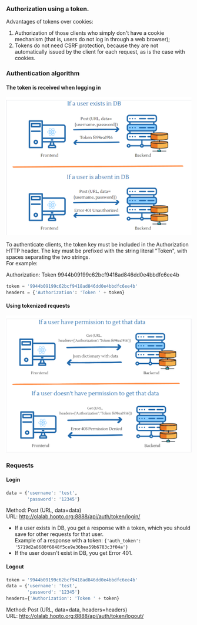### Authorization using a token.
Advantages of tokens over cookies:
1.  Authorization of those clients who simply don't have a cookie mechanism (that is, users do not log in through a web browser);
2.  Tokens do not need CSRF protection, because they are not automatically issued by the client for each request, as is the case with cookies.

### Authentication algorithm
#### The token is received when logging in
![img_1.png](img/img_1.png)

To authenticate clients, the token key must be included in the Authorization HTTP header. The key must be prefixed with the string literal "Token", with spaces separating the two strings.  
For example:

Authorization: Token 9944b09199c62bcf9418ad846dd0e4bbdfc6ee4b

```python
token = '9944b09199c62bcf9418ad846dd0e4bbdfc6ee4b'
headers = {'Authorization': 'Token ' + token}
```

#### Using tokenized requests

![img.png](img/img.png)

### Requests
#### Login

```python
data = {'username': 'test',
        'password': '12345'} 
```

Method: Post (URL, data=data)  
URL: http://olalab.hopto.org:8888/api/auth/token/login/

-   If a user exists in DB, you get a response with a token, which you should save for other requests for that user.  
    Example of a response with a token: `{'auth_token': '5719d2a8680f6848f5ce9e36bea59b6783c3f04a'}`
-   If the user doesn't exist in DB, you get Error 401.

#### Logout

```python
token = '9944b09199c62bcf9418ad846dd0e4bbdfc6ee4b'
data = {'username': 'test',
        'password': '12345'}          
headers={'Authorization': 'Token ' + token} 
```

Method: Post (URL, data=data, headers=headers)  
URL: http://olalab.hopto.org:8888/api/auth/token/logout/
